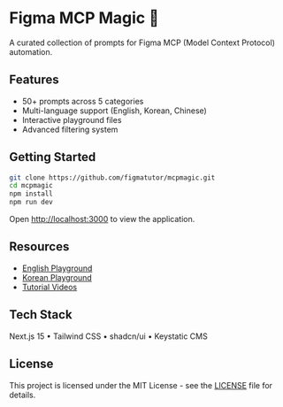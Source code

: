 # Figma MCP Magic 🎨

A curated collection of prompts for Figma MCP (Model Context Protocol) automation.

## Features

- 50+ prompts across 5 categories
- Multi-language support (English, Korean, Chinese)
- Interactive playground files
- Advanced filtering system

## Getting Started

```bash
git clone https://github.com/figmatutor/mcpmagic.git
cd mcpmagic
npm install
npm run dev
```

Open [http://localhost:3000](http://localhost:3000) to view the application.

## Resources

- [English Playground](https://www.figma.com/community/file/1513760524697897204)
- [Korean Playground](https://www.figma.com/community/file/1513759391089024242)
- [Tutorial Videos](https://youtube.com/playlist?list=PLLQlZaiiGlHOdfqGoErLQaMaDPZdHARVV)

## Tech Stack

Next.js 15 • Tailwind CSS • shadcn/ui • Keystatic CMS

## License

This project is licensed under the MIT License - see the [LICENSE](LICENSE) file for details.

